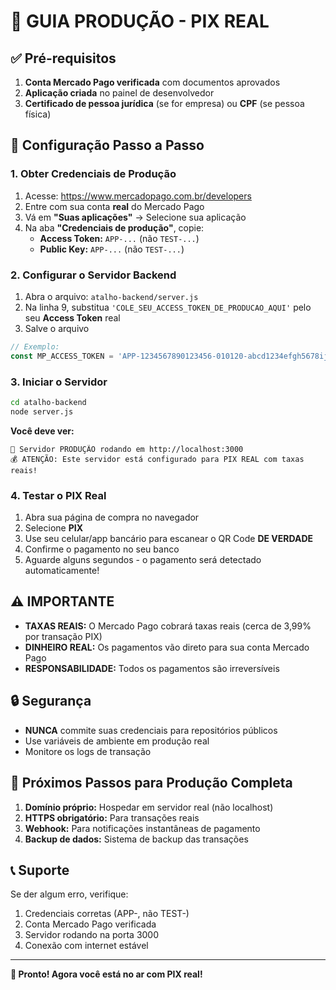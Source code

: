 # 🚀 GUIA PRODUÇÃO - PIX REAL

## ✅ Pré-requisitos

1. **Conta Mercado Pago verificada** com documentos aprovados
2. **Aplicação criada** no painel de desenvolvedor
3. **Certificado de pessoa jurídica** (se for empresa) ou **CPF** (se pessoa física)

## 🔧 Configuração Passo a Passo

### 1. Obter Credenciais de Produção

1. Acesse: https://www.mercadopago.com.br/developers
2. Entre com sua conta **real** do Mercado Pago
3. Vá em **"Suas aplicações"** → Selecione sua aplicação
4. Na aba **"Credenciais de produção"**, copie:
   - **Access Token:** `APP-...` (não `TEST-...`)
   - **Public Key:** `APP-...` (não `TEST-...`)

### 2. Configurar o Servidor Backend

1. Abra o arquivo: `atalho-backend/server.js`
2. Na linha 9, substitua `'COLE_SEU_ACCESS_TOKEN_DE_PRODUCAO_AQUI'` pelo seu **Access Token** real
3. Salve o arquivo

```javascript
// Exemplo:
const MP_ACCESS_TOKEN = 'APP-1234567890123456-010120-abcd1234efgh5678ijkl9012mnop3456-123456789';
```

### 3. Iniciar o Servidor

```bash
cd atalho-backend
node server.js
```

**Você deve ver:**
```
🚀 Servidor PRODUÇÃO rodando em http://localhost:3000
💰 ATENÇÃO: Este servidor está configurado para PIX REAL com taxas reais!
```

### 4. Testar o PIX Real

1. Abra sua página de compra no navegador
2. Selecione **PIX**
3. Use seu celular/app bancário para escanear o QR Code **DE VERDADE**
4. Confirme o pagamento no seu banco
5. Aguarde alguns segundos - o pagamento será detectado automaticamente!

## ⚠️ IMPORTANTE

- **TAXAS REAIS:** O Mercado Pago cobrará taxas reais (cerca de 3,99% por transação PIX)
- **DINHEIRO REAL:** Os pagamentos vão direto para sua conta Mercado Pago
- **RESPONSABILIDADE:** Todos os pagamentos são irreversíveis

## 🔒 Segurança

- **NUNCA** commite suas credenciais para repositórios públicos
- Use variáveis de ambiente em produção real
- Monitore os logs de transação

## 🎯 Próximos Passos para Produção Completa

1. **Domínio próprio:** Hospedar em servidor real (não localhost)
2. **HTTPS obrigatório:** Para transações reais
3. **Webhook:** Para notificações instantâneas de pagamento
4. **Backup de dados:** Sistema de backup das transações

## 📞 Suporte

Se der algum erro, verifique:
1. Credenciais corretas (APP-, não TEST-)
2. Conta Mercado Pago verificada
3. Servidor rodando na porta 3000
4. Conexão com internet estável

---

**🎉 Pronto! Agora você está no ar com PIX real!** 